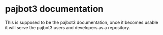 # pajbot3 documentation

This is supposed to be the pajbot3 documentation, once it becomes usable it will serve the pajbot3 users and developers as a repository.

